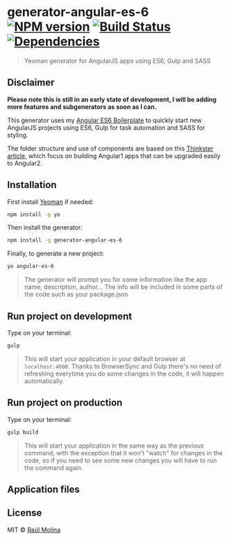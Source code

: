 # generator-angular-es-6 [![NPM version][npm-image]][npm-url] [![Build Status][travis-image]][travis-url] [![Dependencies][daviddm-image]][daviddm-url]
> Yeoman generator for AngularJS apps using ES6, Gulp and SASS

## Disclaimer

**Please note this is still in an early state of development, I will be adding more features and subgenerators as soon as I can.**

This generator uses my [Angular ES6 Boilerplate](https://github.com/Raulios/angular-es6-boilerplate) to quickly start new AngularJS projects using ES6, Gulp for task automation and SASS for styling.

The folder structure and use of components are based on this [Thinkster article](https://thinkster.io/angularjs-es6-tutorial), which focus on building Angular1 apps that can be upgraded easily to Angular2.

## Installation

First install [Yeoman](http://yeoman.io) if needed:

```bash
npm install -g yo
```

Then install the generator:

```bash
npm install -g generator-angular-es-6
```

Finally, to generate a new project:

```bash
yo angular-es-6
```
> The generator will prompt you for some information like the app name, description, author... The info will be included in some parts of the code such as your package.json

## Run project on development

Type on your terminal:

```bash
gulp
```

> This will start your application in your default browser at `localhost:4000`. Thanks to BrowserSync and Gulp there's no need of refreshing everytime you do some changes in the code, it will happen automatically.

## Run project on production

Type on your terminal:

```bash
gulp build
```

> This will start your application in the same way as the previous command, with the exception that it won't "watch" for changes in the code, so if you need to see some new changes you will have to run the command again.

## Application files

## License

MIT © [Raúl Molina](https://github.com/Raulios)


[npm-image]: https://badge.fury.io/js/generator-angular-es-6.svg
[npm-url]: https://npmjs.org/package/generator-angular-es-6
[travis-image]: https://travis-ci.org/Raulios/angular-es6-generator.svg?branch=master
[travis-url]: https://travis-ci.org/Raulios/angular-es6-generator
[daviddm-image]: https://david-dm.org/Raulios/angular-es6-generator.svg?theme=shields.io
[daviddm-url]: https://david-dm.org/Raulios/angular-es6-generator
